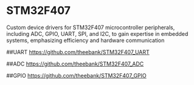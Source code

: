 # STM32F407
Custom device drivers for STM32F407 microcontroller peripherals, including ADC, GPIO, UART, SPI, and I2C, to gain expertise in embedded systems, emphasizing efficiency and hardware communication

##UART
https://github.com/theebank/STM32F407_UART

##ADC
https://github.com/theebank/STM32F407_ADC

##GPIO
https://github.com/theebank/STM32F407_GPIO
